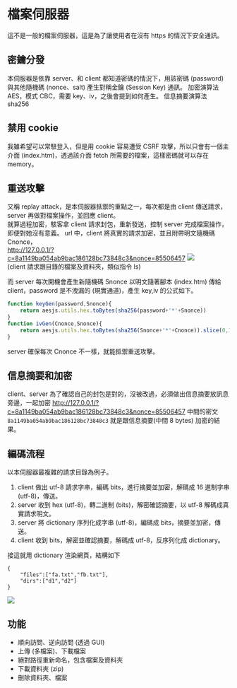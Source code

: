 # 檔案伺服器
這不是一般的檔案伺服器，這是為了讓使用者在沒有 https 的情況下安全通訊。
## 密鑰分發
本伺服器是依靠 server、和 client 都知道密碼的情況下，用該密碼 (password) 與其他隨機碼 (nonce、salt) 產生對稱金鑰 (Session Key) 通訊。
加密演算法 AES，模式 CBC，需要 key、iv，之後會提到如何產生。
信息摘要演算法 sha256
## 禁用 cookie
我雖希望可以常駐登入，但是用 cookie 容易遭受 CSRF 攻擊，所以只會有一個主介面 (index.htm)，透過該介面 fetch 所需要的檔案，這樣密碼就可以存在 memory。
## 重送攻擊
又稱 replay attack，是本伺服器抵禦的重點之一，每次都是由 client 傳送請求，server 再做對檔案操作，並回應 client。  
就算過程加密，駭客拿 client 請求封包，重新發送，控制 server 完成檔案操作，即便對她沒有意義。
url 中，client 將真實的請求加密，並且附帶明文隨機碼 Cnonce，  
http://127.0.0.1/?c=8a1149ba054ab9bac186128bc73848c3&nonce=85506457
![](https://i.imgur.com/PETGUsI.png)  
(client 請求跟目錄的檔案及資料夾，類似指令 ls)  

而 server 每次開機會產生新隨機碼 Snonce 以明文隨著腳本 (index.htm) 傳給 client，password 是不洩漏的 (現實通道)，產生 key,iv 的公式如下。
```javascript
function keyGen(password,Snonce){
    return aesjs.utils.hex.toBytes(sha256(password+'*'+Snonce))
}
function ivGen(Cnonce,Snonce){
    return aesjs.utils.hex.toBytes(sha256(Snonce+'*'+Cnonce)).slice(0,16)
}
```
server 確保每次 Cnonce 不一樣，就能抵禦重送攻擊。
## 信息摘要和加密
client、server 為了確認自己的封包是對的，沒被改過，必須做出信息摘要放訊息旁邊，一起加密
http://127.0.0.1/?c=8a1149ba054ab9bac186128bc73848c3&nonce=85506457
中間的密文 `8a1149ba054ab9bac186128bc73848c3` 就是跟信息摘要(中間 8 bytes) 加密的結果。
## 編碼流程
以本伺服器最複雜的請求目錄為例子。
1. client 做出 utf-8 請求字串，編碼 bits，進行摘要並加密，解碼成 16 進制字串 (utf-8)，傳送。
2. server 收到 hex (utf-8)，轉二進制 (bits)，解密確認摘要，以 utf-8 解碼成真實請求明文。
3. server 將 dictionary 序列化成字串 (utf-8)，編碼成 bits，摘要並加密，傳送。
4. client 收到 bits，解密並確認摘要，解碼成 utf-8，反序列化成 dictionary。

接這就用 dictionary 渲染網頁，結構如下
```jsonld
{
    "files":["fa.txt","fb.txt"],
    "dirs":["d1","d2"]
}
```
![](https://i.imgur.com/dCn0WR5.png)
## 功能
* 順向訪問、逆向訪問 (透過 GUI)
* 上傳 (多檔案)、下載檔案
* 絕對路徑重新命名，包含檔案及資料夾
* 下載資料夾 (zip)
* 刪除資料夾、檔案